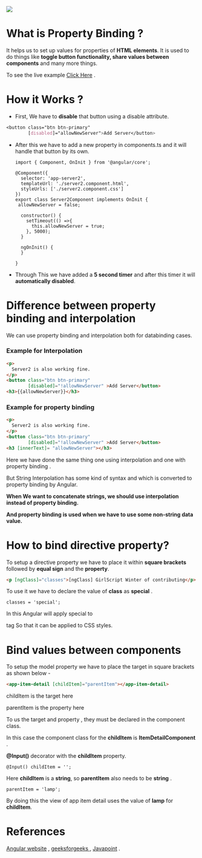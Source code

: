 

![](https://i.imgur.com/oXxWvy2.png)



# What is Property Binding ?



It helps us to set up values for properties of **HTML elements**. It is used to do things like **toggle button functionality, share values between components** and many more things.

To see the live example [Click Here](https://stackblitz.com/angular/xamvkonjydvn?file=src%2Fapp%2Fapp.component.ts) .

# How it Works ?



- First, We have to **disable** that button using a disable attribute.

```` css
<button class="btn btn-primary"  
        [disabled]="allowNewServer">Add Server</button>
````



- After this we have to add a new property in components.ts and it will handle that button by its own.

  ````tsx
  import { Component, OnInit } from '@angular/core';  
    
  @Component({  
    selector: 'app-server2',  
    templateUrl: './server2.component.html',  
    styleUrls: ['./server2.component.css']  
  })  
  export class Server2Component implements OnInit {  
   allowNewServer = false;  
    
    constructor() {  
      setTimeout(() =>{  
        this.allowNewServer = true;  
      }, 5000);  
    }  
    
    ngOnInit() {  
    }  
    
  }
  ````

  

- Through This we have added a **5 second timer** and after this timer it will **automatically disabled**.



# Difference between property binding and interpolation 



We can use property binding and interpolation both for databinding cases.



### Example for Interpolation

````html
<p>  
  Server2 is also working fine.  
</p>  
<button class="btn btn-primary"  
        [disabled]="!allowNewServer" >Add Server</button>  
<h3>{{allowNewServer}}</h3>  
````





### Example for property binding

```` html
<p>  
  Server2 is also working fine.  
</p>  
<button class="btn btn-primary"  
        [disabled]="!allowNewServer" >Add Server</button>  
<h3 [innerText]= "allowNewServer"></h3>
````





Here we have done the same thing one using interpolation and one with property binding .

But String Interpolation has some kind of syntax and which is converted to property binding by Angular.

**When We want to concatenate strings, we should use interpolation instead of property binding.**

**And property binding is used when we have to use some non-string data value.**

# How to bind directive property?



To setup a directive property we have to place it within **square brackets** followed by **equal sign** and the **property**.

````html
<p [ngClass]="classes">[ngClass] GirlScript Winter of contributing</p>
````



To use it we have to declare the value of **class** as **special** .

````tsx
classes = 'special';
````



In this Angular will apply special to <p> tag So that it can be applied to CSS styles.



# Bind values between components 



To setup the model property we have to place the target in square brackets as shown below -

````html
<app-item-detail [childItem]="parentItem"></app-item-detail>
````



childItem is the target here 

parentItem is the property here



To us the target and property , they must be declared in the component class.

In this case the component class for the **childItem** is **ItemDetailComponent** .

**@Input()** decorator with the **childItem** property.



````tsx
@Input() childItem = '';
````



Here **childItem** is a **string**, so **parentItem** also needs to be **string** .



````tsx
parentItem = 'lamp';
````



By doing this the view of app item detail uses the value of **lamp** for **childItem**.



# References

[Angular website](https://angular.io/guide/property-binding) , [geeksforgeeks ](https://www.geeksforgeeks.org/property-binding-in-angular-8/), [Javapoint](https://www.javatpoint.com/angular-7-property-binding) .